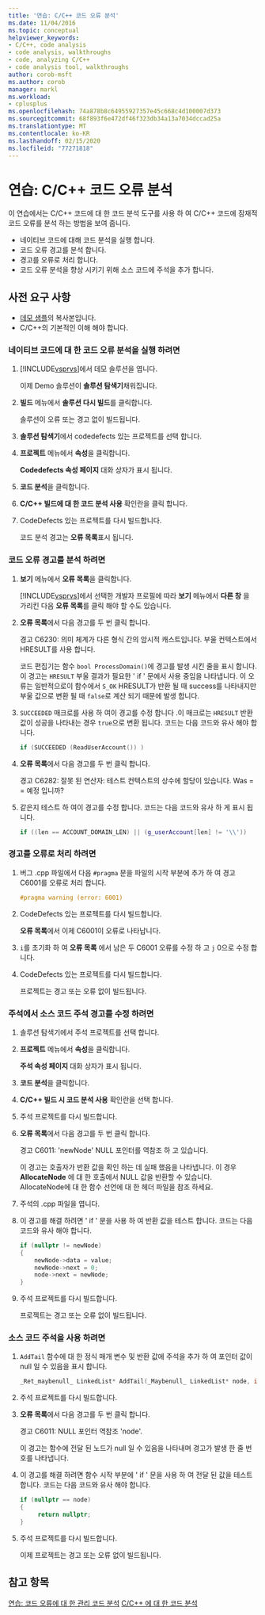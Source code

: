```yaml
---
title: '연습: C/C++ 코드 오류 분석'
ms.date: 11/04/2016
ms.topic: conceptual
helpviewer_keywords:
- C/C++, code analysis
- code analysis, walkthroughs
- code, analyzing C/C++
- code analysis tool, walkthroughs
author: corob-msft
ms.author: corob
manager: markl
ms.workload:
- cplusplus
ms.openlocfilehash: 74a878b8c64955927357e45c668c4d100007d373
ms.sourcegitcommit: 68f893f6e472df46f323db34a13a7034dccad25a
ms.translationtype: MT
ms.contentlocale: ko-KR
ms.lasthandoff: 02/15/2020
ms.locfileid: "77271818"
---
```

# <a name="walkthrough-analyzing-cc-code-for-defects"></a>연습: C/C++ 코드 오류 분석

이 연습에서는 C/C++ 코드에 대 한 코드 분석 도구를 사용 하 여 C/C++ 코드에 잠재적 코드 오류를 분석 하는 방법을 보여 줍니다.

- 네이티브 코드에 대해 코드 분석을 실행 합니다.
- 코드 오류 경고를 분석 합니다.
- 경고를 오류로 처리 합니다.
- 코드 오류 분석을 향상 시키기 위해 소스 코드에 주석을 추가 합니다.

## <a name="prerequisites"></a>사전 요구 사항

- [데모 샘플](../code-quality/demo-sample.md)의 복사본입니다.
- C/C++의 기본적인 이해 해야 합니다.

### <a name="to-run-code-defect-analysis-on-native-code"></a>네이티브 코드에 대 한 코드 오류 분석을 실행 하려면

1. [!INCLUDE[vsprvs](../code-quality/includes/vsprvs_md.md)]에서 데모 솔루션을 엽니다.

     이제 Demo 솔루션이 **솔루션 탐색기**채워집니다.

2. **빌드** 메뉴에서 **솔루션 다시 빌드**를 클릭합니다.

     솔루션이 오류 또는 경고 없이 빌드됩니다.

3. **솔루션 탐색기**에서 codedefects 있는 프로젝트를 선택 합니다.

4. **프로젝트** 메뉴에서 **속성**을 클릭합니다.

     **Codedefects 속성 페이지** 대화 상자가 표시 됩니다.

5. **코드 분석**을 클릭합니다.

6. **C/C++ 빌드에 대 한 코드 분석 사용** 확인란을 클릭 합니다.

7. CodeDefects 있는 프로젝트를 다시 빌드합니다.

     코드 분석 경고는 **오류 목록**표시 됩니다.

### <a name="to-analyze-code-defect-warnings"></a>코드 오류 경고를 분석 하려면

1. **보기** 메뉴에서 **오류 목록**을 클릭합니다.

     [!INCLUDE[vsprvs](../code-quality/includes/vsprvs_md.md)]에서 선택한 개발자 프로필에 따라 **보기** 메뉴에서 **다른 창** 을 가리킨 다음 **오류 목록**를 클릭 해야 할 수도 있습니다.

2. **오류 목록**에서 다음 경고를 두 번 클릭 합니다.

     경고 C6230: 의미 체계가 다른 형식 간의 암시적 캐스트입니다. 부울 컨텍스트에서 HRESULT를 사용 합니다.

     코드 편집기는 함수 `bool ProcessDomain()`에 경고를 발생 시킨 줄을 표시 합니다. 이 경고는 `HRESULT` 부울 결과가 필요한 ' if ' 문에서 사용 중임을 나타냅니다.  이 오류는 일반적으로이 함수에서 `S_OK` HRESULT가 반환 될 때 success를 나타내지만 부울 값으로 변환 될 때 `false`로 계산 되기 때문에 발생 합니다.

3. `SUCCEEDED` 매크로를 사용 하 여이 경고를 수정 합니다 .이 매크로는 `HRESULT` 반환 값이 성공을 나타내는 경우 `true`으로 변환 됩니다. 코드는 다음 코드와 유사 해야 합니다.

   ```cpp
   if (SUCCEEDED (ReadUserAccount()) )
   ```

4. **오류 목록**에서 다음 경고를 두 번 클릭 합니다.

     경고 C6282: 잘못 된 연산자: 테스트 컨텍스트의 상수에 할당이 있습니다. Was = = 예정 입니까?

5. 같은지 테스트 하 여이 경고를 수정 합니다. 코드는 다음 코드와 유사 하 게 표시 됩니다.

   ```cpp
   if ((len == ACCOUNT_DOMAIN_LEN) || (g_userAccount[len] != '\\'))
   ```

### <a name="to-treat-warning-as-an-error"></a>경고를 오류로 처리 하려면

1. 버그 .cpp 파일에서 다음 `#pragma` 문을 파일의 시작 부분에 추가 하 여 경고 C6001를 오류로 처리 합니다.

   ```cpp
   #pragma warning (error: 6001)
   ```

2. CodeDefects 있는 프로젝트를 다시 빌드합니다.

     **오류 목록**에서 이제 C6001이 오류로 나타납니다.

3. `i`를 초기화 하 여 **오류 목록** 에서 남은 두 C6001 오류를 수정 하 고 `j` 0으로 수정 합니다.

4. CodeDefects 있는 프로젝트를 다시 빌드합니다.

     프로젝트는 경고 또는 오류 없이 빌드됩니다.

### <a name="to-correct-the-source-code-annotation-warnings-in-annotationc"></a>주석에서 소스 코드 주석 경고를 수정 하려면

1. 솔루션 탐색기에서 주석 프로젝트를 선택 합니다.

2. **프로젝트** 메뉴에서 **속성**을 클릭합니다.

     **주석 속성 페이지** 대화 상자가 표시 됩니다.

3. **코드 분석**을 클릭합니다.

4. **C/C++ 빌드 시 코드 분석 사용** 확인란을 선택 합니다.

5. 주석 프로젝트를 다시 빌드합니다.

6. **오류 목록**에서 다음 경고를 두 번 클릭 합니다.

     경고 C6011: 'newNode' NULL 포인터를 역참조 하 고 있습니다.

     이 경고는 호출자가 반환 값을 확인 하는 데 실패 했음을 나타냅니다. 이 경우 **AllocateNode** 에 대 한 호출에서 NULL 값을 반환할 수 있습니다. AllocateNode에 대 한 함수 선언에 대 한 헤더 파일을 참조 하세요.

7. 주석의 .cpp 파일을 엽니다.

8. 이 경고를 해결 하려면 ' if ' 문을 사용 하 여 반환 값을 테스트 합니다. 코드는 다음 코드와 유사 해야 합니다.

   ```cpp
   if (nullptr != newNode)
   {
       newNode->data = value;
       newNode->next = 0;
       node->next = newNode;
   }
   ```

9. 주석 프로젝트를 다시 빌드합니다.

     프로젝트는 경고 또는 오류 없이 빌드됩니다.

### <a name="to-use-source-code-annotation"></a>소스 코드 주석을 사용 하려면

1. `AddTail` 함수에 대 한 정식 매개 변수 및 반환 값에 주석을 추가 하 여 포인터 값이 null 일 수 있음을 표시 합니다.

   ```cpp
   _Ret_maybenull_ LinkedList* AddTail(_Maybenull_ LinkedList* node, int value)
   ```

2. 주석 프로젝트를 다시 빌드합니다.

3. **오류 목록**에서 다음 경고를 두 번 클릭 합니다.

     경고 C6011: NULL 포인터 역참조 'node'.

     이 경고는 함수에 전달 된 노드가 null 일 수 있음을 나타내며 경고가 발생 한 줄 번호를 나타냅니다.

4. 이 경고를 해결 하려면 함수 시작 부분에 ' if ' 문을 사용 하 여 전달 된 값을 테스트 합니다. 코드는 다음 코드와 유사 해야 합니다.

   ```cpp
   if (nullptr == node)
   {
        return nullptr;
   }
   ```

5. 주석 프로젝트를 다시 빌드합니다.

     이제 프로젝트는 경고 또는 오류 없이 빌드됩니다.

## <a name="see-also"></a>참고 항목

[연습: 코드 오류에 대 한 관리 코드 분석](../code-quality/walkthrough-analyzing-managed-code-for-code-defects.md)
[C/C++ 에 대 한 코드 분석](../code-quality/code-analysis-for-c-cpp-overview.md)
